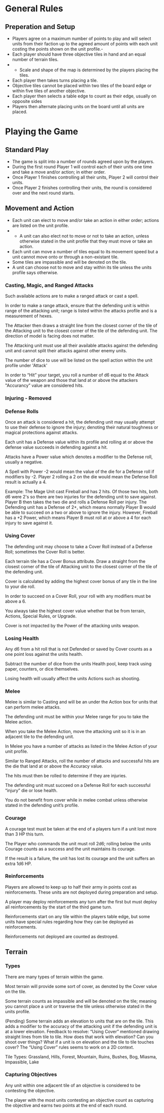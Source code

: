 # General Rules

## Preperation and Setup
- Players agree on a maximum number of points to play and will select units from their faction up to the agreed amount of points with each unit costing the points shown on the unit profile.- 
- Each player should have three objective tiles in hand and an equal number of terrain tiles.
- - Scale and shape of the map is determined by the players placing the tiles.
- Each player then takes turns placing a tile.
- Objective tiles cannot be placed within two tiles of the board edge or within five tiles of another objective.
- Each player then selects a table edge to count as their edge, usually on opposite sides
- Players then alternate placing units on the board until all units are placed.

# Playing the Game

## Standard Play
- The game is split into a number of rounds agreed upon by the players.
- During the first round Player 1 will control each of their units one time and take a move and/or action; in either order.
- Once Player 1 finishes controlling all their units, Player 2 will control their units.
- Once Player 2 finishes controlling their units, the round is considered over and the next round starts.

## Movement and Action
- Each unit can elect to move and/or take an action in either order; actions are listed on the unit profile.
- - A unit can also elect not to move or not to take an action, unless otherwise stated in the unit profile that they must move or take an action.
- Each unit can move a number of tiles equal to its movement speed but a unit cannot move onto or through a non-existant tile.
- Some tiles are impassible and will be denoted on the tile.
- A unit can choose not to move and stay within its tile unless the units profile says otherwise.

### Casting, Magic, and Ranged Attacks
Such available actions are to make a ranged attack or cast a spell.

In order to make a range attack, ensure that the defending unit is within range of the attacking unit; range is listed within the attacks profile and is a measurement of hexes.

The Attacker then draws a straight line from the closest corner of the tile of the Attacking unit to the closest corner of the tile of the defending unit. The direction of model is facing does not matter.

The Attacking unit must use all their available attacks against the defending unit and cannot split their attacks against other enemy units.

The number of dice to use will be listed on the spell action within the unit profile under 'Attack' 

In order to “Hit” your target, you roll a number of d6 equal to the Attack value of the weapon and those that land at or above the attackers "Accurancy” value are considered hits.

### Injuring - Removed

### Defense Rolls
Once an attack is considered a hit, the defending unit may usually attempt to use their defense to ignore the injury; denoting their natural toughness or magical protections against attacks.

Each unit has a Defense value within its profile and rolling at or above the defense value succeeds in defending against a hit.

Attacks have a Power value which denotes a modifier to the Defense roll, usually a negative.

A Spell with Power -2 would mean the value of the die for a Defense roll if modifiers by -2. Player 2 rolling a 2 on the die would mean the Defense Roll result is actually a 4.

Example: The Mage Unit cast Fireball and has 2 hits. Of those two hits, both d6 were 2's so there are two injuries for the defending unit to save against. Player B then takes the two die and rolls a Defense Roll per injury. The Defending unit has a Defense of 2+, which means normally Player B would be able to succeed on a two or above to ignore the injury. However, Fireball has a +2 Power, which means Player B must roll at or above a 4 for each injury to save against it. 

### Using Cover

The defending unit may choose to take a Cover Roll instead of a Defense Roll; sometimes the Cover Roll is better.

Each terrain tile has a Cover Bonus attribute. Draw a straight from the closest corner of the tile of Attacking unit to the closest corner of the tile of the defending unit.

Cover is calculated by adding the highest cover bonus of any tile in the line to your die roll.

In order to succeed on a Cover Roll, your roll with any modifiers must be above a 6.

You always take the highest cover value whether that be from terrain, Actions, Special Rules, or Upgrade.

Cover is not impacted by the Power of the attacking units weapon.


### Losing Health
Any d6 from a hit roll that is not Defended or saved by Cover counts as a one point loss against the units health.

Subtract the number of dice from the units Health pool, keep track using paper, counters, or dice themselves.

Losing health will usually affect the units Actions such as shooting.

### Melee
Melee is similar to Casting and will be an under the Action box for units that can perform melee attacks.

The defending unit must be within your Melee range for you to take the Melee action.

When you take the Melee Action, move the attacking unit so it is in an adjacent tile to the defending unit.

In Melee you have a number of attacks as listed in the Melee Action of your unit profile.

Similar to Ranged Attacks, roll the number of attacks and successful hits are the die that land at or above the Accuracy value.

The hits must then be rolled to determine if they are injuries.

The defending unit must succeed on a Defense Roll for each successful “injury” die or lose health.

You do not benefit from cover while in melee combat unless otherwise stated in the defending unit’s profile.

### Courage
A courage test must be taken at the end of a players turn if a unit lost more than 3 HP this turn.

The Player who commands the unit must roll 2d6; rolling below the units Courage counts as a success and the unit maintains its courage.

If the result is a failure, the unit has lost its courage and the unit suffers an extra 1d6 HP.

### Reinforcements
Players are allowed to keep up to half their army in points cost as reinforcements. These units are not deployed during preparation and setup.

A player may deploy reinforcements any turn after the first but must deploy all reinforcements by the start of the third game turn.

Reinforcements start on any tile within the players table edge, but some units have special rules regarding how they can be deployed as reinforcements.

Reinforcements not deployed are counted as destroyed.

## Terrain

### Types
There are many types of terrain within the game. 

Most terrain will provide some sort of cover, as denoted by the Cover value on the tile.

Some terrain counts as impassible and will be denoted on the tile; meaning you cannot place a unit or traverse the tile unless otherwise stated in the units profile.

(Pending) Some terrain adds an elevation to units that are on the tile. This adds a modifier to the accuracy of the attacking unit if the defending unit is at a lower elevation. Feedback to resolve: “Using Cover” mentioned drawing straight lines from tile to tile. How does that work with elevation? Can you shoot over things? What if a unit is on elevation and the tile to tile touches cover?  The “Using Cover” rules seems to work on a 2D context.

Tile Types: Grassland, Hills, Forest, Mountain, Ruins, Bushes, Bog, Miasma, Impassible, Lake

### Capturing Objectives
Any unit within one adjacent tile of an objective is considered to be contesting the objective.

The player with the most units contesting an objective count as capturing the objective and earns two points at the end of each round.
